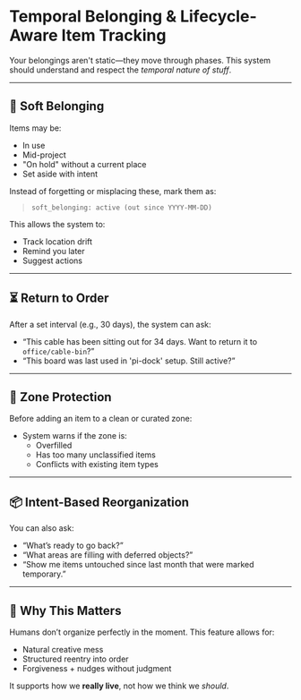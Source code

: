 # Temporal Belonging & Lifecycle-Aware Item Tracking

Your belongings aren't static—they move through phases. This system should understand and respect the *temporal nature of stuff*.

---

## 🔄 Soft Belonging

Items may be:
- In use
- Mid-project
- "On hold" without a current place
- Set aside with intent

Instead of forgetting or misplacing these, mark them as:
> `soft_belonging: active (out since YYYY-MM-DD)`

This allows the system to:
- Track location drift
- Remind you later
- Suggest actions

---

## ⏳ Return to Order

After a set interval (e.g., 30 days), the system can ask:
- “This cable has been sitting out for 34 days. Want to return it to `office/cable-bin`?”
- “This board was last used in 'pi-dock' setup. Still active?”

---

## 🚫 Zone Protection

Before adding an item to a clean or curated zone:
- System warns if the zone is:
  - Overfilled
  - Has too many unclassified items
  - Conflicts with existing item types

---

## 📦 Intent-Based Reorganization

You can also ask:
- “What’s ready to go back?”
- “What areas are filling with deferred objects?”
- “Show me items untouched since last month that were marked temporary.”

---

## 🧠 Why This Matters

Humans don’t organize perfectly in the moment.
This feature allows for:
- Natural creative mess
- Structured reentry into order
- Forgiveness + nudges without judgment

It supports how we **really live**, not how we think we *should*.
